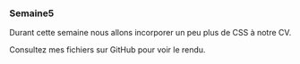 ### Semaine5

Durant cette semaine nous allons incorporer un peu plus de CSS à notre CV.

Consultez mes fichiers sur GitHub pour voir le rendu.